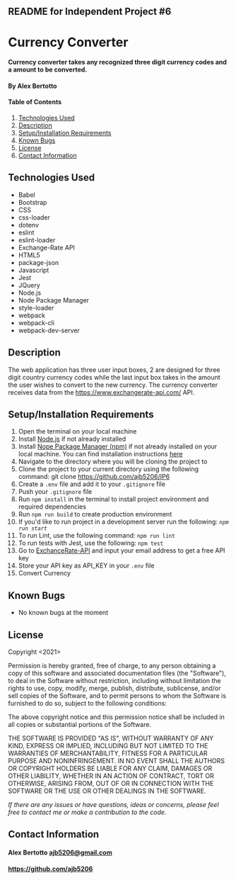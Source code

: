 ## README for Independent Project #6

# Currency Converter

#### Currency converter takes any recognized three digit currency codes and a amount to be converted.

#### **By Alex Bertotto**
#### Table of Contents

1. [Technologies Used](#technologies)
2. [Description](#description)
3. [Setup/Installation Requirements](#setup/install)
4. [Known Bugs](#knownbugs)
5. [License](#license)
6. [Contact Information](#contact)

## Technologies Used <a id="technologies"></a>

* Babel
* Bootstrap
* CSS
* css-loader
* dotenv
* eslint
* eslint-loader
* Exchange-Rate API
* HTML5
* package-json
* Javascript
* Jest
* JQuery
* Node.js
* Node Package Manager
* style-loader
* webpack
* webpack-cli
* webpack-dev-server

## Description <a id="description"></a>

The web application has three user input boxes, 2 are designed for three digit country currency codes while
the last input box takes in the amount the user wishes to convert to the new currency. The currency converter receives 
data from the https://www.exchangerate-api.com/ API.

## Setup/Installation Requirements <a id="setup/install"></a>

1. Open the terminal on your local machine
2. Install [Node.js](https://nodejs.org/en/) if not already installed
3. Install [Nope Package Manager (npm)](https://www.npmjs.com/) if not already installed on your local machine. You can find installation instructions [here](https://www.learnhowtoprogram.com/intermediate-javascript/getting-started-with-javascript/installing-node-js)
4. Navigate to the directory where you will be cloning the project to
5. Clone the project to your current directory using the following command: git clone https://github.com/ajb5206/IP6
6. Create a `.env` file and add it to your `.gitignore` file
7. Push your `.gitignore` file
8. Run `npm install` in the terminal to install project environment and required dependencies 
9. Run `npm run build` to create production environment
10. If you'd like to run project in a development server run the following: _`npm run start`_
11. To run Lint, use the following command: `npm run lint`
12. To run tests with Jest, use the following: `npm test`
13. Go to [ExchanceRate-API](https://www.exchangerate-api.com/) and input your email address to get a free API key
14. Store your API key as API_KEY in your `.env` file
15. Convert Currency


## Known Bugs <a id="knownbugs"></a>
* No known bugs at the moment

## License
Copyright <2021> <MIT>

Permission is hereby granted, free of charge, to any person obtaining a copy of this software and associated documentation files (the "Software"), to deal in the Software without restriction, including without limitation the rights to use, copy, modify, merge, publish, distribute, sublicense, and/or sell copies of the Software, and to permit persons to whom the Software is furnished to do so, subject to the following conditions:

The above copyright notice and this permission notice shall be included in all copies or substantial portions of the Software.

THE SOFTWARE IS PROVIDED "AS IS", WITHOUT WARRANTY OF ANY KIND, EXPRESS OR IMPLIED, INCLUDING BUT NOT LIMITED TO THE WARRANTIES OF MERCHANTABILITY, FITNESS FOR A PARTICULAR PURPOSE AND NONINFRINGEMENT. IN NO EVENT SHALL THE AUTHORS OR COPYRIGHT HOLDERS BE LIABLE FOR ANY CLAIM, DAMAGES OR OTHER LIABILITY, WHETHER IN AN ACTION OF CONTRACT, TORT OR OTHERWISE, ARISING FROM, OUT OF OR IN CONNECTION WITH THE SOFTWARE OR THE USE OR OTHER DEALINGS IN THE SOFTWARE.

_If there are any issues or have questions, ideas or concerns, please feel free to contact me or make a contribution to the code._

## Contact Information <a id="contact"></a>
#### Alex Bertotto ajb5206@gmail.com 
#### https://github.com/ajb5206